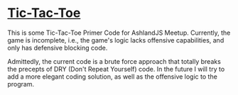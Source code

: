 # [Tic-Tac-Toe](https://digitalgnome.github.io/tic-tac-toe/)

This is some Tic-Tac-Toe Primer Code for AshlandJS Meetup.  Currently, the game is incomplete, i.e., the game's logic lacks offensive capabilities, and only has defensive blocking code.

Admittedly, the current code is a brute force approach that totally breaks the precepts of DRY (Don't Repeat Yourself) code.  In the future I will try to add a more elegant coding solution, as well as the offensive logic to the program.

